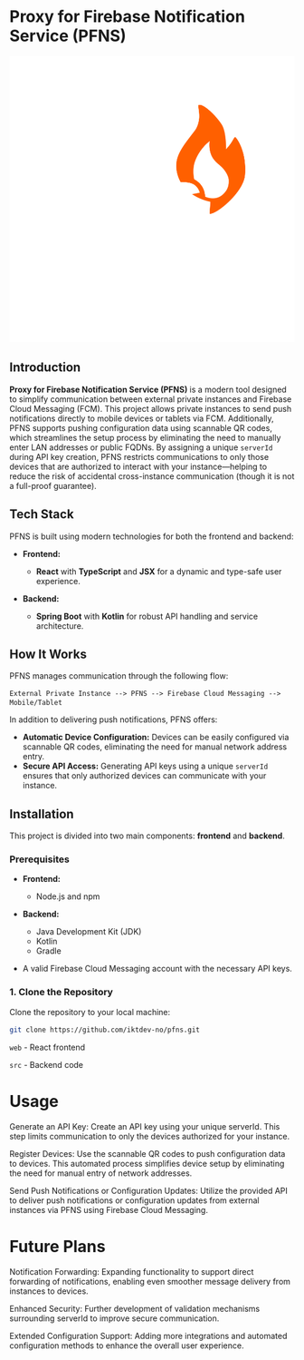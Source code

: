 # Proxy for Firebase Notification Service (PFNS)

![Project Logo](static/Pfns.svg)

## Introduction

**Proxy for Firebase Notification Service (PFNS)** is a modern tool designed to simplify communication between external private instances and Firebase Cloud Messaging (FCM). This project allows private instances to send push notifications directly to mobile devices or tablets via FCM. Additionally, PFNS supports pushing configuration data using scannable QR codes, which streamlines the setup process by eliminating the need to manually enter LAN addresses or public FQDNs. By assigning a unique `serverId` during API key creation, PFNS restricts communications to only those devices that are authorized to interact with your instance—helping to reduce the risk of accidental cross-instance communication (though it is not a full-proof guarantee).

## Tech Stack

PFNS is built using modern technologies for both the frontend and backend:

- **Frontend:**
  - **React** with **TypeScript** and **JSX** for a dynamic and type-safe user experience.

- **Backend:**
  - **Spring Boot** with **Kotlin** for robust API handling and service architecture.

## How It Works

PFNS manages communication through the following flow:

```
External Private Instance --> PFNS --> Firebase Cloud Messaging --> Mobile/Tablet
```

In addition to delivering push notifications, PFNS offers:
- **Automatic Device Configuration:** Devices can be easily configured via scannable QR codes, eliminating the need for manual network address entry.
- **Secure API Access:** Generating API keys using a unique `serverId` ensures that only authorized devices can communicate with your instance.

## Installation

This project is divided into two main components: **frontend** and **backend**.

### Prerequisites

- **Frontend:**
  - Node.js and npm

- **Backend:**
  - Java Development Kit (JDK)
  - Kotlin
  - Gradle

- A valid Firebase Cloud Messaging account with the necessary API keys.

### 1. Clone the Repository

Clone the repository to your local machine:

```bash
git clone https://github.com/iktdev-no/pfns.git
```

```web``` - React frontend

```src``` - Backend code

# Usage
Generate an API Key: Create an API key using your unique serverId. This step limits communication to only the devices authorized for your instance.

Register Devices: Use the scannable QR codes to push configuration data to devices. This automated process simplifies device setup by eliminating the need for manual entry of network addresses.

Send Push Notifications or Configuration Updates: Utilize the provided API to deliver push notifications or configuration updates from external instances via PFNS using Firebase Cloud Messaging.

# Future Plans
Notification Forwarding: Expanding functionality to support direct forwarding of notifications, enabling even smoother message delivery from instances to devices.

Enhanced Security: Further development of validation mechanisms surrounding serverId to improve secure communication.

Extended Configuration Support: Adding more integrations and automated configuration methods to enhance the overall user experience.